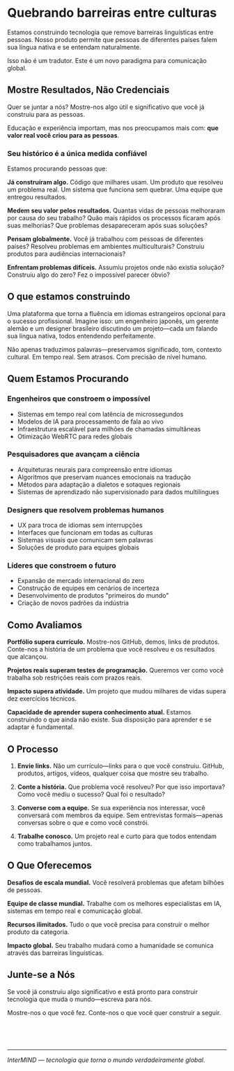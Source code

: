 # Quebrando barreiras entre culturas

Estamos construindo tecnologia que remove barreiras linguísticas entre pessoas. Nosso produto permite que pessoas de diferentes países falem sua língua nativa e se entendam naturalmente.

Isso não é um tradutor. Este é um novo paradigma para comunicação global.

## Mostre Resultados, Não Credenciais

Quer se juntar a nós? Mostre-nos algo útil e significativo que você já construiu para as pessoas.

Educação e experiência importam, mas nos preocupamos mais com: **que valor real você criou para as pessoas**.

### Seu histórico é a única medida confiável

Estamos procurando pessoas que:

**Já construíram algo.** Código que milhares usam. Um produto que resolveu um problema real. Um sistema que funciona sem quebrar. Uma equipe que entregou resultados.

**Medem seu valor pelos resultados.** Quantas vidas de pessoas melhoraram por causa do seu trabalho? Quão mais rápidos os processos ficaram após suas melhorias? Que problemas desapareceram após suas soluções?

**Pensam globalmente.** Você já trabalhou com pessoas de diferentes países? Resolveu problemas em ambientes multiculturais? Construiu produtos para audiências internacionais?

**Enfrentam problemas difíceis.** Assumiu projetos onde não existia solução? Construiu algo do zero? Fez o impossível parecer óbvio?

## O que estamos construindo

Uma plataforma que torna a fluência em idiomas estrangeiros opcional para o sucesso profissional. Imagine isso: um engenheiro japonês, um gerente alemão e um designer brasileiro discutindo um projeto—cada um falando sua língua nativa, todos entendendo perfeitamente.

Não apenas traduzimos palavras—preservamos significado, tom, contexto cultural. Em tempo real. Sem atrasos. Com precisão de nível humano.

## Quem Estamos Procurando

### Engenheiros que constroem o impossível

- Sistemas em tempo real com latência de microssegundos
- Modelos de IA para processamento de fala ao vivo
- Infraestrutura escalável para milhões de chamadas simultâneas
- Otimização WebRTC para redes globais

### Pesquisadores que avançam a ciência

- Arquiteturas neurais para compreensão entre idiomas
- Algoritmos que preservam nuances emocionais na tradução
- Métodos para adaptação a dialetos e sotaques regionais
- Sistemas de aprendizado não supervisionado para dados multilíngues

### Designers que resolvem problemas humanos

- UX para troca de idiomas sem interrupções
- Interfaces que funcionam em todas as culturas
- Sistemas visuais que comunicam sem palavras
- Soluções de produto para equipes globais

### Líderes que constroem o futuro

- Expansão de mercado internacional do zero
- Construção de equipes em cenários de incerteza
- Desenvolvimento de produtos "primeiros do mundo"
- Criação de novos padrões da indústria

## Como Avaliamos

**Portfólio supera currículo.** Mostre-nos GitHub, demos, links de produtos. Conte-nos a história de um problema que você resolveu e os resultados que alcançou.

**Projetos reais superam testes de programação.** Queremos ver como você trabalha sob restrições reais com prazos reais.

**Impacto supera atividade.** Um projeto que mudou milhares de vidas supera dez exercícios técnicos.

**Capacidade de aprender supera conhecimento atual.** Estamos construindo o que ainda não existe. Sua disposição para aprender e se adaptar é fundamental.

## O Processo

1. **Envie links.** Não um currículo—links para o que você construiu. GitHub, produtos, artigos, vídeos, qualquer coisa que mostre seu trabalho.

2. **Conte a história.** Que problema você resolveu? Por que isso importava? Como você mediu o sucesso? Qual foi o resultado?

3. **Converse com a equipe.** Se sua experiência nos interessar, você conversará com membros da equipe. Sem entrevistas formais—apenas conversas sobre o que e como você constrói.

4. **Trabalhe conosco.** Um projeto real e curto para que todos entendam como trabalhamos juntos.

## O Que Oferecemos

**Desafios de escala mundial.** Você resolverá problemas que afetam bilhões de pessoas.

**Equipe de classe mundial.** Trabalhe com os melhores especialistas em IA, sistemas em tempo real e comunicação global.

**Recursos ilimitados.** Tudo o que você precisa para construir o melhor produto da categoria.

**Impacto global.** Seu trabalho mudará como a humanidade se comunica através das barreiras linguísticas.

## Junte-se a Nós

Se você já construiu algo significativo e está pronto para construir tecnologia que muda o mundo—escreva para nós.

Mostre-nos o que você fez. Conte-nos o que você quer construir a seguir.

<!-- **Contato:** careers@mind.com -->

<br>

<ContactForm
  formStyle="margin: 1rem auto;"  
  categoryLabel="Qual é a sua especialidade? *"  
  categoryPlaceholderText="Escolha sua área..."  
  messageLabel="Mostre-nos seu trabalho *"  
  messagePlaceholderText="Compartilhe links para seus projetos, GitHub, portfólio, ou descreva o impacto que você causou. Que problema você está animado para resolver a seguir?"  
  buttonText="Enviar sua candidatura"
  webSiteLabel="Git / Blog / Site / ... *"
  webSitePlaceholderText="ex: github.com/seunome"
  :services="[
    'Engenheiro que constrói o impossível',
    'Pesquisador que avança a ciência',
    'Designer que resolve problemas humanos', 
    'Profissional de marketing que cria demanda',
    'Líder que constrói o futuro',
    'Vendas e Desenvolvimento de Negócios',
    'Operações e Finanças',
    'Algo mais'
  ]"
/>

<br>

---

_InterMIND — tecnologia que torna o mundo verdadeiramente global._